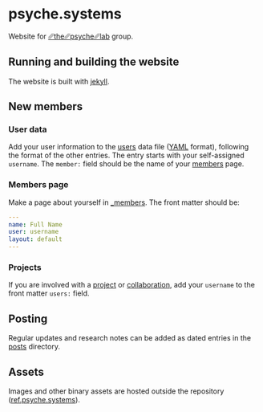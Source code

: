 # psyche.systems

Website for [␥the␥psyche␥lab](https://psyche.systems) group.

## Running and building the website

The website is built with [jekyll](https://jekyllrb.com). 

## New members

### User data

Add your user information to the [users](_data/users.yml) data file ([YAML](https://yaml.org) format), following the format of the other entries. The entry starts with your self-assigned `username`. The `member:` field should be the name of your [members](/_members) page.

### Members page

Make a page about yourself in [_members](/_members). The front matter should be:

```yaml
---
name: Full Name
user: username
layout: default
---
```

### Projects

If you are involved with a [project](/_projects) or [collaboration](/_collabs), add your `username` to the front matter `users:` field.

## Posting

Regular updates and research notes can be added as dated entries in the [posts](/_posts) directory.

## Assets

Images and other binary assets are hosted outside the repository ([ref.psyche.systems](https://ref.psyche.systems)).